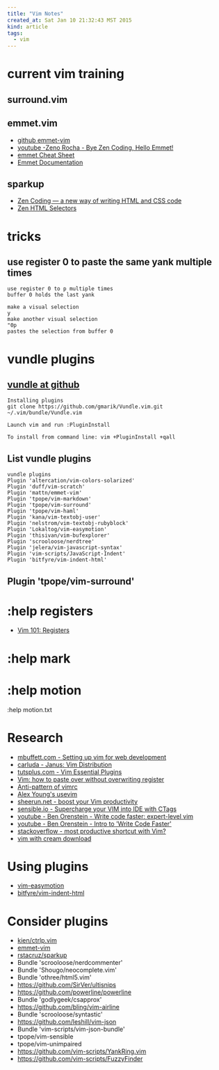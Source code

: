```yaml
---
title: "Vim Notes"
created_at: Sat Jan 10 21:32:43 MST 2015
kind: article
tags:
  - vim
---
```


# current vim training

## surround.vim

## emmet.vim

* [github emmet-vim](https://github.com/mattn/emmet-vim/)
* [youtube -Zeno Rocha - Bye Zen Coding, Hello Emmet!](https://www.youtube.com/watch?v=sxW-V24MTXI)
* [emmet Cheat Sheet](http://docs.emmet.io/cheat-sheet/)
* [Emmet Documentation](http://docs.emmet.io/)

## sparkup

* [Zen Coding — a new way of writing HTML and CSS code](https://code.google.com/p/zen-coding/)
* [Zen HTML Selectors](https://code.google.com/p/zen-coding/wiki/ZenHTMLSelectorsEn)

# tricks

## use register 0 to paste the same yank multiple times

~~~~~~~~~~~~~~
use register 0 to p multiple times
buffer 0 holds the last yank

make a visual selection
y
make another visual selection
"0p
pastes the selection from buffer 0
~~~~~~~~~~~~~~

# vundle plugins

## [vundle at github](https://github.com/gmarik/Vundle.vim)

~~~~~~~~~~~~~~
Installing plugins
git clone https://github.com/gmarik/Vundle.vim.git ~/.vim/bundle/Vundle.vim

Launch vim and run :PluginInstall

To install from command line: vim +PluginInstall +qall
~~~~~~~~~~~~~~

## List vundle plugins

~~~~~~~~~~~~~~
vundle plugins
Plugin 'altercation/vim-colors-solarized'
Plugin 'duff/vim-scratch'
Plugin 'mattn/emmet-vim'
Plugin 'tpope/vim-markdown'
Plugin 'tpope/vim-surround'
Plugin 'tpope/vim-haml'
Plugin 'kana/vim-textobj-user'
Plugin 'nelstrom/vim-textobj-rubyblock'
Plugin 'Lokaltog/vim-easymotion'
Plugin 'thisivan/vim-bufexplorer'
Plugin 'scrooloose/nerdtree'
Plugin 'jelera/vim-javascript-syntax'
Plugin 'vim-scripts/JavaScript-Indent'
Plugin 'bitfyre/vim-indent-html'
~~~~~~~~~~~~~~

## Plugin 'tpope/vim-surround'


# :help registers

* [Vim 101: Registers](http://usevim.com/2012/04/13/registers/)

# :help mark

# :help motion

:help motion.txt

# Research

* [mbuffett.com - Setting up vim for web development](http://mbuffett.com/?p=14)
* [carluda - Janus: Vim Distribution](https://github.com/carlhuda/janus)
* [tutsplus.com - Vim Essential Plugins](http://code.tutsplus.com/series/vim-essential-plugins--net-19224)
* [Vim: how to paste over without overwriting register](http://stackoverflow.com/questions/290465/vim-how-to-paste-over-without-overwriting-register)
* [Anti-pattern of vimrc](http://rbtnn.hateblo.jp/entry/2014/12/28/010913)
* [Alex Young's usevim](http://usevim.com)
* [sheerun.net - boost your Vim productivity](http://sheerun.net/2014/03/21/how-to-boost-your-vim-productivity/)
* [sensible.io - Supercharge your VIM into IDE with CTags](http://blog.sensible.io/2014/05/09/supercharge-your-vim-into-ide-with-ctags.html)
* [youtube - Ben Orenstein - Write code faster: expert-level vim](https://www.youtube.com/watch?v=SkdrYWhh-8s)
* [youtube - Ben Orenstein - Intro to 'Write Code Faster'](https://www.youtube.com/watch?v=SkdrYWhh-8s)
* [stackoverflow - most productive shortcut with Vim?](http://stackoverflow.com/questions/1218390/what-is-your-most-productive-shortcut-with-vim)
* [vim with cream download](http://sourceforge.net/projects/cream/files/Cream/0.43/cream-0-43-gvim-7-3-107.exe/download)

# Using plugins

* [vim-easymotion](https://github.com/Lokaltog/vim-easymotion)
* [bitfyre/vim-indent-html](https://github.com/bitfyre/vim-indent-html)


# Consider plugins

* [kien/ctrlp.vim](https://github.com/kien/ctrlp.vim)
* [emmet-vim](https://github.com/mattn/emmet-vim/)
* [rstacruz/sparkup](https://github.com/rstacruz/sparkup)
* Bundle 'scrooloose/nerdcommenter'
* Bundle 'Shougo/neocomplete.vim'
* Bundle 'othree/html5.vim'
* https://github.com/SirVer/ultisnips
* https://github.com/powerline/powerline
* Bundle 'godlygeek/csapprox'
* https://github.com/bling/vim-airline
* Bundle 'scrooloose/syntastic'
* https://github.com/leshill/vim-json
* Bundle 'vim-scripts/vim-json-bundle'
* tpope/vim-sensible
* tpope/vim-unimpaired
* https://github.com/vim-scripts/YankRing.vim
* https://github.com/vim-scripts/FuzzyFinder

